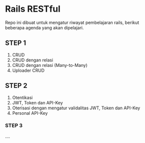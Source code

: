 # Rails RESTful

Repo ini dibuat untuk mengatur riwayat pembelajaran rails, berikut beberapa agenda yang akan dipelajari.

## STEP 1
1. CRUD
2. CRUD dengan relasi
3. CRUD dengan relasi (Many-to-Many)
4. Uploader CRUD

## STEP 2
1. Otentikasi
2. JWT, Token dan API-Key
3. Oterisasi dengan mengatur validalitas JWT, Token dan API-Key
4. Personal API-Key

### STEP 3
....